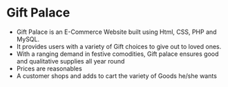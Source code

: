 # Gift Palace
- Gift Palace is an E-Commerce Website built using Html, CSS, PHP and MySQL.
- It provides users with a variety of Gift choices to give out to loved ones.
- With a ranging demand in festive comodities, Gift palace ensures good and qualitative supplies all year round
- Prices are reasonables
- A customer shops and adds to cart the variety of Goods he/she wants

